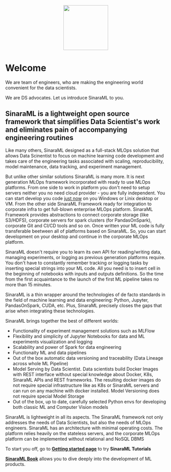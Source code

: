 <p align="center">
  <img src="https://github.com/4-DS/.github/assets/55787399/edbd76dd-e296-4bde-9cca-c1d902c5504c" height=140 />
</p>

# Welcome
We are team of engineers, who are making the engineering world convenient for the data scientists.

We are DS advocates. Let us introduce SinaraML to you.

## SinaraML is a lightweight open source framework that simplifies Data Scientist's work and eliminates pain of accompanying engineering routines

Like many others, SinaraML designed as a full-stack MLOps solution that allows Data Scinentist to focus on machine learning code development and takes care of the engineering tasks associated with scaling, reproducibility, model maintenance, data tracking, and experiment management.

But unlike other similar solutions SinaraML is many more. It is next generation MLOps framework incorporated with ready to use MLOps platforms. From one side to work in platform you don't need to setup servers neither you no need cloud provider - you are fully independent. You can start develop you code [just now](https://github.com/4-DS/sinara-tutorials/wiki/Getting-started) on you Windows or Linix desktop or VM. From the other side SinaraML Framework ready for integration to corporate infra to get full-blown enterprise MLOps platform. SinaraML Framework provides abstractions to connect corporate storage (like S3/HDFS), corporate servers for spark clusters (for PandasOnSpark), corporate Git and CI/СD tools and so on. Once written your ML code is fully transferable beetween all of platforms based on SinaraML. So, you can start development on your desktop and continue in the corporate MLOps platform.

SinaraML doesn't require you to learn its own API for reading/writing data, managing experiments, or logging as previous generation platforms require. You don't have to constantly remember tracking or logging tasks by inserting special strings into your ML code. All you need is to insert cell in the beginning of notebooks with inputs and outputs definitions. So the time from the first acquaintance to the launch of the first ML pipeline takes no more than 15 minutes.

SinaraML is a thin wrapper around the technologies of de facto standards in the field of machine learning and data engineering: Python, Jupyter, PandasOnSpark, CUDA, etc. Plus, SinaraML precisely closes the gaps that arise when integrating these technologies. 

SinaraML brings together the best of different worlds:

- Functionality of experiment management solutions such as MLFlow
- Flexibility and simplicity of Jupyter Notebooks for data and ML experiments visualization and logging
- Scalability and power of Spark for data engineering
- Functionaity ML and data pipelines
- Out of the box automatic data versioning and traceability (Data Lineage across whole ML Pipeline)
- Model Serving by Data Scientist. Data scientists build Docker Images with REST interface without special knowledge about Docker, K8s, SinaraML APIs and REST frameworks. The resulting docker images do not require special infrastructure like as K8s or SinaraML servers and can run on any machine with docker installed. Model Versioning does not require special Model Storage
- Out of the box, up to date, carefully selected Python envs for developing both classic ML and Computer Vision models 

SinaraML is lightweight in all its aspects. The SinaraML framework not only addresses the needs of Data Scientists, but also the needs of MLOps engineers. SinaraML has an architecture with minimal operating costs. The platform relies heavily on the stateless servers, and the corporate MLOps platform can be implemented without relational and NoSQL DBMS


To start you off, go to [**Getting started page**](https://github.com/4-DS/sinara-tutorials/wiki/Getting-started) to try **SinaraML Tutorials**

[**SinaraML Book**](https://sinara-definitive-guide.readthedocs.io/en/latest/) allows you to dive deeply into the development of ML products.
